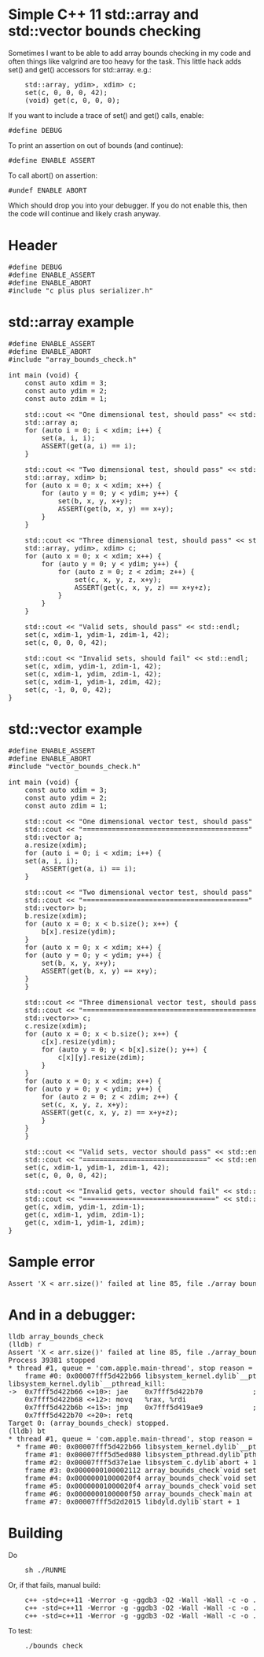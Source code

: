 Simple C++ 11 std::array and std::vector bounds checking
========================================================

Sometimes I want to be able to add array bounds checking in my code and often
things like valgrind are too heavy for the task. This little hack adds set()
and get() accessors for std::array. e.g.:

<pre>
    std::array<std::array<std::array<int, zdim>, ydim>, xdim> c;
    set(c, 0, 0, 0, 42);
    (void) get(c, 0, 0, 0);
</pre>

If you want to include a trace of set() and get() calls, enable:
<pre>
#define DEBUG
</pre>

To print an assertion on out of bounds (and continue):
<pre>
#define ENABLE_ASSERT
</pre>

To call abort() on assertion:
<pre>
#undef ENABLE_ABORT
</pre>

Which should drop you into your debugger. If you do not enable this, then
the code will continue and likely crash anyway.

Header
======

<pre>
#define DEBUG
#define ENABLE_ASSERT
#define ENABLE_ABORT
#include "c_plus_plus_serializer.h" 
</pre>

std::array example
==================

<pre>
#define ENABLE_ASSERT
#define ENABLE_ABORT
#include "array_bounds_check.h"

int main (void) {
    const auto xdim = 3;
    const auto ydim = 2;
    const auto zdim = 1;

    std::cout << "One dimensional test, should pass" << std::endl;
    std::array<int, xdim> a;
    for (auto i = 0; i < xdim; i++) {
        set(a, i, i);
        ASSERT(get(a, i) == i);
    }

    std::cout << "Two dimensional test, should pass" << std::endl;
    std::array<std::array<int, ydim>, xdim> b;
    for (auto x = 0; x < xdim; x++) {
        for (auto y = 0; y < ydim; y++) {
            set(b, x, y, x+y);
            ASSERT(get(b, x, y) == x+y);
        }
    }

    std::cout << "Three dimensional test, should pass" << std::endl;
    std::array<std::array<std::array<int, zdim>, ydim>, xdim> c;
    for (auto x = 0; x < xdim; x++) {
        for (auto y = 0; y < ydim; y++) {
            for (auto z = 0; z < zdim; z++) {
                set(c, x, y, z, x+y);
                ASSERT(get(c, x, y, z) == x+y+z);
            }
        }
    }

    std::cout << "Valid sets, should pass" << std::endl;
    set(c, xdim-1, ydim-1, zdim-1, 42);
    set(c, 0, 0, 0, 42);

    std::cout << "Invalid sets, should fail" << std::endl;
    set(c, xdim, ydim-1, zdim-1, 42);
    set(c, xdim-1, ydim, zdim-1, 42);
    set(c, xdim-1, ydim-1, zdim, 42);
    set(c, -1, 0, 0, 42);
}
</pre>

std::vector example
===================

<pre>
#define ENABLE_ASSERT
#define ENABLE_ABORT
#include "vector_bounds_check.h"

int main (void) {
    const auto xdim = 3;
    const auto ydim = 2;
    const auto zdim = 1;

    std::cout << "One dimensional vector test, should pass" << std::endl;
    std::cout << "========================================" << std::endl;
    std::vector<int> a;
    a.resize(xdim);
    for (auto i = 0; i < xdim; i++) {
	set(a, i, i);
        ASSERT(get(a, i) == i);
    }

    std::cout << "Two dimensional vector test, should pass" << std::endl;
    std::cout << "========================================" << std::endl;
    std::vector<std::vector<int>> b;
    b.resize(xdim);
    for (auto x = 0; x < b.size(); x++) {
        b[x].resize(ydim);
    }
    for (auto x = 0; x < xdim; x++) {
	for (auto y = 0; y < ydim; y++) {
	    set(b, x, y, x+y);
	    ASSERT(get(b, x, y) == x+y);
	}
    }

    std::cout << "Three dimensional vector test, should pass" << std::endl;
    std::cout << "==========================================" << std::endl;
    std::vector<std::vector<std::vector<int>>> c;
    c.resize(xdim);
    for (auto x = 0; x < b.size(); x++) {
        c[x].resize(ydim);
        for (auto y = 0; y < b[x].size(); y++) {
            c[x][y].resize(zdim);
        }
    }
    for (auto x = 0; x < xdim; x++) {
	for (auto y = 0; y < ydim; y++) {
	    for (auto z = 0; z < zdim; z++) {
		set(c, x, y, z, x+y);
		ASSERT(get(c, x, y, z) == x+y+z);
	    }
	}
    }

    std::cout << "Valid sets, vector should pass" << std::endl;
    std::cout << "==============================" << std::endl;
    set(c, xdim-1, ydim-1, zdim-1, 42);
    set(c, 0, 0, 0, 42);

    std::cout << "Invalid gets, vector should fail" << std::endl;
    std::cout << "================================" << std::endl;
    get(c, xdim, ydim-1, zdim-1);
    get(c, xdim-1, ydim, zdim-1);
    get(c, xdim-1, ydim-1, zdim);
}
</pre>

Sample error
============

<pre>
Assert 'X < arr.size()' failed at line 85, file ./array_bounds_check.h, function set()
</pre>

And in a debugger:
==================

<pre>
lldb array_bounds_check
(lldb) r
Assert 'X < arr.size()' failed at line 85, file ./array_bounds_check.h, function set()
Process 39381 stopped
* thread #1, queue = 'com.apple.main-thread', stop reason = signal SIGABRT
    frame #0: 0x00007fff5d422b66 libsystem_kernel.dylib`__pthread_kill + 10
libsystem_kernel.dylib`__pthread_kill:
->  0x7fff5d422b66 <+10>: jae    0x7fff5d422b70            ; <+20>
    0x7fff5d422b68 <+12>: movq   %rax, %rdi
    0x7fff5d422b6b <+15>: jmp    0x7fff5d419ae9            ; cerror_nocancel
    0x7fff5d422b70 <+20>: retq
Target 0: (array_bounds_check) stopped.
(lldb) bt
* thread #1, queue = 'com.apple.main-thread', stop reason = signal SIGABRT
  * frame #0: 0x00007fff5d422b66 libsystem_kernel.dylib`__pthread_kill + 10
    frame #1: 0x00007fff5d5ed080 libsystem_pthread.dylib`pthread_kill + 333
    frame #2: 0x00007fff5d37e1ae libsystem_c.dylib`abort + 127
    frame #3: 0x0000000100002112 array_bounds_check`void set<int, 3ul, 2ul, 1ul>(std::__1::array<std::__1::array<std::__1::array<int, 1ul>, 2ul>, 3ul>&, unsigned long, unsigned long, unsigned long, int) [inlined] std::__1::basic_ostream<char, std::__1::char_traits<char> >& std::__1::endl<char, std::__1::char_traits<char> >(__os=<unavailable>) at ostream:1002
    frame #4: 0x00000001000020f4 array_bounds_check`void set<int, 3ul, 2ul, 1ul>(std::__1::array<std::__1::array<std::__1::array<int, 1ul>, 2ul>, 3ul>&, unsigned long, unsigned long, unsigned long, int) [inlined] std::__1::basic_ostream<char, std::__1::char_traits<char> >::operator<<(this=<unavailable>)(std::__1::basic_ostream<char, std::__1::char_traits<char> >&)) at ostream:195
    frame #5: 0x00000001000020f4 array_bounds_check`void set<int, 3ul, 2ul, 1ul>(arr=0x00007ffeefbfeac8, X=3, Y=1, Z=0, v=42) at array_bounds_check.h:85
    frame #6: 0x0000000100000f50 array_bounds_check`main at array_bounds_check.cpp:43
    frame #7: 0x00007fff5d2d2015 libdyld.dylib`start + 1
</pre>

Building
========

Do

<pre>
    sh ./RUNME
</pre>

Or, if that fails, manual build:

<pre>
    c++ -std=c++11 -Werror -g -ggdb3 -O2 -Wall -Wall -c -o .o/main.o main.cpp
    c++ -std=c++11 -Werror -g -ggdb3 -O2 -Wall -Wall -c -o .o/array_bounds_check.o array_bounds_check.cpp
    c++ -std=c++11 -Werror -g -ggdb3 -O2 -Wall -Wall -c -o .o/vector_bounds_check.o vector_bounds_check.cpp
</pre>

To test:

<pre>
    ./bounds_check
</pre>
